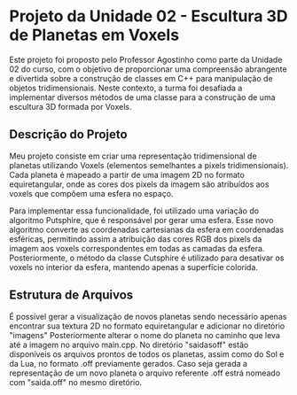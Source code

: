 # Projeto da Unidade 02 - Escultura 3D de Planetas em Voxels
Este projeto foi proposto pelo Professor Agostinho como parte da Unidade 02 do curso, com o objetivo de proporcionar uma compreensão abrangente e divertida sobre a construção de classes em C++ para manipulação de objetos tridimensionais. Neste contexto, a turma foi desafiada a implementar diversos métodos de uma classe para a construção de uma escultura 3D formada por Voxels.

## Descrição do Projeto
Meu projeto consiste em criar uma representação tridimensional de planetas utilizando Voxels (elementos semelhantes a pixels tridimensionais). Cada planeta é mapeado a partir de uma imagem 2D no formato equiretangular, onde as cores dos pixels da imagem são atribuídos aos voxels que compõem uma esfera no espaço.

Para implementar essa funcionalidade, foi utilizado uma variação do algoritmo Putsphire, que é responsável por gerar uma esfera. 
Esse  novo algoritmo converte as coordenadas cartesianas da esfera em coordenadas esféricas, permitindo assim a atribuição das cores RGB dos pixels da imagem aos voxels correspondentes em todas as camadas da esfera. Posteriormente, o método da classe Cutsphire é utilizado para desativar os voxels no interior da esfera, mantendo apenas a superfície colorida.

## Estrutura de Arquivos
É possível gerar a visualização de novos planetas sendo necessário apenas encontrar sua textura 2D no formato equiretangular e adicionar no diretório "imagens"
Posteriormente alterar o nome do planeta no caminho que leva até a imagem no arquivo main.cpp.
No diretório "saidasoff" estão disponíveis os arquivos prontos de todos os planetas, assim como do Sol e da Lua, no formato .off previamente gerados. Caso seja gerada a representação de um novo planeta o arquivo referente .off estrá nomeado com "saida.off" no mesmo diretório.
